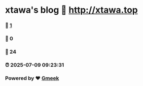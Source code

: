 # xtawa's blog :link: http://xtawa.top 
### :page_facing_up: [1](http://xtawa.top/tag.html) 
### :speech_balloon: 0 
### :hibiscus: 24 
### :alarm_clock: 2025-07-09 09:23:31 
### Powered by :heart: [Gmeek](https://github.com/Meekdai/Gmeek)
